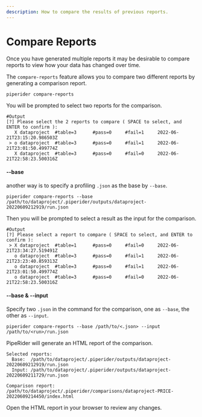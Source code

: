 ```yaml
---
description: How to compare the results of previous reports.
---
```


# Compare Reports

Once you have generated multiple reports it may be desirable to compare reports to view how your data has changed over time.

The `compare-reports` feature allows you to compare two different reports by generating a comparison report.

```
piperider compare-reports
```

You will be prompted to select two reports for the comparison.

```
#Output
[?] Please select the 2 reports to compare ( SPACE to select, and ENTER to confirm ):
   X dataproject  #table=3      #pass=0     #fail=1     2022-06-21T23:15:20.986503Z
 > o dataproject  #table=3      #pass=0     #fail=1     2022-06-21T23:01:50.499774Z
   X dataproject  #table=3      #pass=0     #fail=0     2022-06-21T22:58:23.500316Z
```

#### --base

another way is to specify a profiling `.json` as the base by `--base`.

```
piperider compare-reports --base /path/to/dataproject/.piperider/outputs/dataproject-20220609212919/run.json
```

Then you will be prompted to select a result as the input for the comparison.

```
#Output
[?] Please select a report to compare ( SPACE to select, and ENTER to confirm ):
 > X dataproject  #table=1      #pass=0     #fail=0     2022-06-21T23:34:27.519491Z
   o dataproject  #table=3      #pass=0     #fail=1     2022-06-21T23:23:40.859313Z
   o dataproject  #table=3      #pass=0     #fail=1     2022-06-21T23:01:50.499774Z
   o dataproject  #table=3      #pass=0     #fail=0     2022-06-21T22:58:23.500316Z
```

#### --base & --input

Specify two `.json` in the command for the comparison, one as `--base`, the other as `--input`.

```shell
piperider compare-reports --base /path/to/<.json> --input /path/to/<run>/run.json
```

PipeRider will generate an HTML report of the comparison.

```
Selected reports:
  Base:  /path/to/dataproject/.piperider/outputs/dataproject-20220609212919/run.json
  Input: /path/to/dataproject/.piperider/outputs/dataproject-20220609211729/run.json

Comparison report: /path/to/dataproject/.piperider/comparisons/dataproject-PRICE-20220609214450/index.html
```

Open the HTML report in your browser to review any changes.
